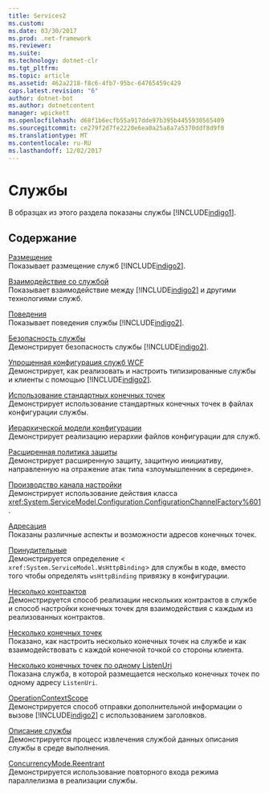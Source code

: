 ```yaml
---
title: Services2
ms.custom: 
ms.date: 03/30/2017
ms.prod: .net-framework
ms.reviewer: 
ms.suite: 
ms.technology: dotnet-clr
ms.tgt_pltfrm: 
ms.topic: article
ms.assetid: 462a2218-f8c6-4fb7-95bc-64765459c429
caps.latest.revision: "6"
author: dotnet-bot
ms.author: dotnetcontent
manager: wpickett
ms.openlocfilehash: d68f1b6ecfb55a917dde97b395b4455930565409
ms.sourcegitcommit: ce279f2d7fe2220e6ea0a25a8a7a5370ddf8d9f0
ms.translationtype: MT
ms.contentlocale: ru-RU
ms.lasthandoff: 12/02/2017
---
```

# <a name="services"></a>Службы
В образцах из этого раздела показаны службы [!INCLUDE[indigo1](../../../../includes/indigo1-md.md)].  
  
## <a name="in-this-section"></a>Содержание  
 [Размещение](../../../../docs/framework/wcf/feature-details/hosting.md)  
 Показывает размещение служб [!INCLUDE[indigo2](../../../../includes/indigo2-md.md)].  
  
 [Взаимодействие со службой](../../../../docs/framework/wcf/samples/service-interoperability.md)  
 Показывает взаимодействие между [!INCLUDE[indigo2](../../../../includes/indigo2-md.md)] и другими технологиями служб.  
  
 [Поведения](../../../../docs/framework/wcf/samples/behaviors.md)  
 Показывает поведения службы [!INCLUDE[indigo2](../../../../includes/indigo2-md.md)].  
  
 [Безопасность службы](../../../../docs/framework/wcf/samples/service-security.md)  
 Демонстрирует безопасность службы [!INCLUDE[indigo2](../../../../includes/indigo2-md.md)].  
  
 [Упрощенная конфигурация служб WCF](../../../../docs/framework/wcf/samples/simplified-configuration-for-wcf-services.md)  
 Демонстрирует, как реализовать и настроить типизированные службы и клиенты с помощью [!INCLUDE[indigo2](../../../../includes/indigo2-md.md)].  
  
 [Использование стандартных конечных точек](../../../../docs/framework/wcf/samples/usage-of-standard-endpoints.md)  
 Демонстрирует использование стандартных конечных точек в файлах конфигурации службы.  
  
 [Иерархической модели конфигурации](../../../../docs/framework/wcf/samples/hierarchical-configuration-model.md)  
 Демонстрирует реализацию иерархии файлов конфигурации для служб.  
  
 [Расширенная политика защиты](../../../../docs/framework/wcf/samples/extended-protection-policy.md)  
 Демонстрирует расширенную защиту, защитную инициативу, направленную на отражение атак типа «злоумышленник в середине».  
  
 [Производство канала настройки](../../../../docs/framework/wcf/samples/configuration-channel-factory.md)  
 Демонстрирует использование действия класса <xref:System.ServiceModel.Configuration.ConfigurationChannelFactory%601>.  
  
 [Адресация](../../../../docs/framework/wcf/samples/addressing.md)  
 Показаны различные аспекты и возможности адресов конечных точек.  
  
 [Принудительные](../../../../docs/framework/wcf/samples/imperative.md)  
 Демонстрируется определение <<!--zz xref:System.ServiceModel.WsHttpBinding --> `xref:System.ServiceModel.WsHttpBinding`> для службы в коде, вместо того чтобы определять `wsHttpBinding` привязку в конфигурации.  
  
 [Несколько контрактов](../../../../docs/framework/wcf/samples/multiple-contracts.md)  
 Демонстрируется способ реализации нескольких контрактов в службе и способ настройки конечных точек для взаимодействия с каждым из реализованных контрактов.  
  
 [Несколько конечных точек](../../../../docs/framework/wcf/samples/multiple-endpoints.md)  
 Показано, как настроить несколько конечных точек на службе и как взаимодействовать с каждой конечной точкой со стороны клиента.  
  
 [Несколько конечных точек по одному ListenUri](../../../../docs/framework/wcf/samples/multiple-endpoints-at-a-single-listenuri.md)  
 Показана служба, в которой размещается несколько конечных точек по одному адресу `ListenUri`.  
  
 [OperationContextScope](../../../../docs/framework/wcf/samples/operationcontextscope.md)  
 Демонстрируется способ отправки дополнительной информации о вызове [!INCLUDE[indigo2](../../../../includes/indigo2-md.md)] с использованием заголовков.  
  
 [Описание службы](../../../../docs/framework/wcf/samples/service-description.md)  
 Демонстрируется процесс извлечения службой данных описания службы в среде выполнения.  
  
 [ConcurrencyMode.Reentrant](../../../../docs/framework/wcf/samples/concurrencymode-reentrant.md)  
 Демонстрируется использование повторного входа режима параллелизма в реализации службы.
